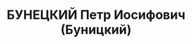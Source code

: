 ---
title: БУНЕЦКИЙ Петр Иосифович (Буницкий)
description: 'Род. в 1913, Полтавская обл., Новосанжар. р-н, с. Новоселовка. Проживал:
  г. Полтава. Агент снабжения Полтав.трикотаж.комбината

  Арестован Полтав.обл. УНКВД 27.08.1937. Обв. по ст. 54-8, 11 УК УССР. Приговор:
  ВК ВС СССР, 04.01.1938 – ВМН с конфискацией имущества. Расстрелян 05.01.1938.

  Реабилитирован Прокуратурой Полтавской обл. 24.07.1991'
---